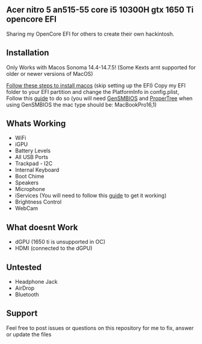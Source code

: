 ## Acer nitro 5 an515-55 core i5 10300H gtx 1650 Ti opencore EFI

Sharing my OpenCore EFI for others to create their own hackintosh.
## Installation

Only Works with Macos Sonoma 14.4-14.7.5! (Some Kexts arnt supported for older or newer versions of MacOS)


[Follow these steps to install macos](https://dortania.github.io/OpenCore-Install-Guide/installer-guide/windows-install.html#downloading-macos) (skip setting up the EFI) Copy my EFI folder to your EFI partition and change the PlatformInfo in config.plist, Follow this [guide](https://dortania.github.io/OpenCore-Install-Guide/config.plist/comet-lake.html#platforminfo) to do so (you will need [GenSMBIOS](https://github.com/corpnewt/GenSMBIOS) and [ProperTree](https://github.com/corpnewt/ProperTree) when using GenSMBIOS the mac type should be: MacBookPro16,1)

## Whats Working

- WiFi
- iGPU
- Battery Levels
- All USB Ports
- Trackpad - I2C
- Internal Keyboard
- Boot Chime
- Speakers
- Microphone
- iServices (You will need to follow this [guide](https://dortania.github.io/OpenCore-Post-Install/universal/iservices.html#using-gensmbios) to get it working)
- Brightness Control
- WebCam
## What doesnt Work

- dGPU (1650 ti is unsupported in OC)
- HDMI (connected to the dGPU)
## Untested

- Headphone Jack
- AirDrop
- Bluetooth

## Support
Feel free to post issues or questions on this repository for me to fix, answer or update the files
